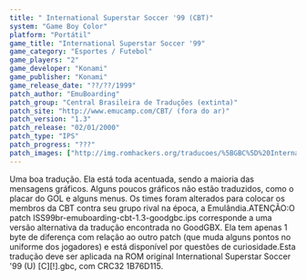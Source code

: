 ```yaml
---
title: " International Superstar Soccer '99 (CBT)"
system: "Game Boy Color"
platform: "Portátil"
game_title: "International Superstar Soccer '99"
game_category: "Esportes / Futebol"
game_players: "2"
game_developer: "Konami"
game_publisher: "Konami"
game_release_date: "??/??/1999"
patch_author: "EmuBoarding"
patch_group: "Central Brasileira de Traduções (extinta)"
patch_site: "http://www.emucamp.com/CBT/ (fora do ar)"
patch_version: "1.3"
patch_release: "02/01/2000"
patch_type: "IPS"
patch_progress: "???"
patch_images: ["http://img.romhackers.org/traducoes/%5BGBC%5D%20International%20Superstar%20Soccer%20'99%20-%20CBT%20-%201.png","http://img.romhackers.org/traducoes/%5BGBC%5D%20International%20Superstar%20Soccer%20'99%20-%20CBT%20-%202.png","http://img.romhackers.org/traducoes/%5BGBC%5D%20International%20Superstar%20Soccer%20'99%20-%20CBT%20-%203.png"]
---
```

Uma boa tradução. Ela está toda acentuada, sendo a maioria das mensagens gráficos. Alguns poucos gráficos não estão traduzidos, como o placar do GOL e alguns menus. Os times foram alterados para colocar os membros da CBT contra seu grupo rival na época, a Emulândia.ATENÇÃO:O patch ISS99br-emuboarding-cbt-1.3-goodgbc.ips corresponde a uma versão alternativa da tradução encontrada no GoodGBX. Ela tem apenas 1 byte de diferença com relação ao outro patch (que muda alguns pontos no uniforme dos jogadores) e está disponível por questões de curiosidade.Esta tradução deve ser aplicada na ROM original International Superstar Soccer '99 (U) [C][!].gbc, com CRC32 1B76D115.